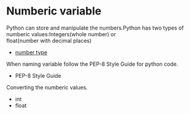 # Numberic variable
Python can store and manipulate the numbers.Python has two types of numberic values:Integers(whole number) or <br />
float(number with decimal places)
- [number type](http://docs.python.org)

When naming variable follow the PEP-8 Style Guide for python code.
- PEP-8 Style Guide

Converting the numberic values.
- int
- float
